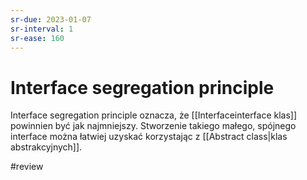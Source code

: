 ```yaml
---
sr-due: 2023-01-07
sr-interval: 1
sr-ease: 160
---
```


# Interface segregation principle

Interface segregation principle oznacza, że [[Interfaceinterface klas]] powinnien być jak najmniejszy. Stworzenie takiego małego, spójnego interface można łatwiej uzyskać korzystając z [[Abstract class|klas abstrakcyjnych]].

#review